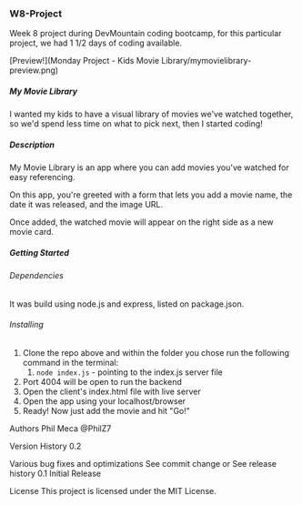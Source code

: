 ### W8-Project
Week 8 project during DevMountain coding bootcamp, for this particular project, we had 1 1/2 days of coding available.

[Preview!](Monday Project - Kids Movie Library/mymovielibrary-preview.png)

##### My Movie Library
I wanted my kids to have a visual library of movies we've watched together, so we'd spend less time on what to pick next, then I started coding!

##### Description
My Movie Library is an app where you can add movies you've watched for easy referencing.

On this app, you're greeted with a form that lets you add a movie name, the date it was released, and the image URL.

Once added, the watched movie will appear on the right side as a new movie card.

##### Getting Started
###### Dependencies
It was build using node.js and express, listed on package.json.

###### Installing
1. Clone the repo above and within the folder you chose run the following command in the terminal: 
	1. `node index.js` - pointing to the index.js server file
2. Port 4004 will be open to run the backend
3. Open the client's index.html file with live server
4. Open the app using your localhost/browser
5. Ready! Now just add the movie and hit "Go!"


Authors
Phil Meca
@PhilZ7

Version History
0.2

Various bug fixes and optimizations
See commit change or See release history
0.1
Initial Release

License
This project is licensed under the MIT License.
